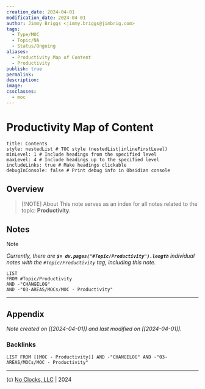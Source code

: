 ```yaml
---
creation_date: 2024-04-01
modification_date: 2024-04-01
author: Jimmy Briggs <jimmy.briggs@jimbrig.com>
tags:
  - Type/MOC
  - Topic/NA
  - Status/Ongoing
aliases:
  - Productivity Map of Content
  - Productivity
publish: true
permalink:
description:
image:
cssclasses:
  - moc
---
```


# Productivity Map of Content

```table-of-contents
title: Contents 
style: nestedList # TOC style (nestedList|inlineFirstLevel)
minLevel: 1 # Include headings from the specified level
maxLevel: 4 # Include headings up to the specified level
includeLinks: true # Make headings clickable
debugInConsole: false # Print debug info in Obsidian console
```

## Overview

> [!NOTE] About
> This note serves as an index for all notes related to the topic: **Productivity**.

## Notes

> [!NOTE]
> *Currently, there are **`$= dv.pages("#Topic/Productivity").length`**  individual notes with the `#Topic/Productivity` tag, including this note.*

```dataview
LIST
FROM #Topic/Productivity
AND -"CHANGELOG"
AND -"03-AREAS/MOCs/MOC - Productivity"
```

***

## Appendix

*Note created on [[2024-04-01]] and last modified on [[2024-04-01]].*

### Backlinks

```dataview
LIST FROM [[MOC - Productivity]] AND -"CHANGELOG" AND -"03-AREAS/MOCs/MOC - Productivity"
```

***

(c) [No Clocks, LLC](https://github.com/noclocks) | 2024